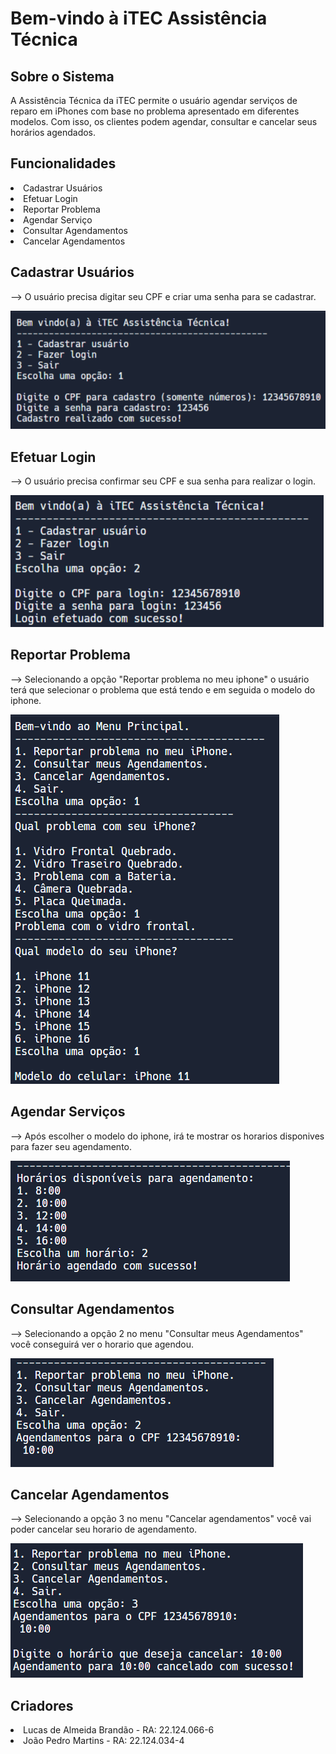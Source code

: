 
  <h1>Bem-vindo à iTEC Assistência Técnica</h1>

  <h2>Sobre o Sistema</h2>
  <p>A Assistência Técnica da iTEC permite o usuário agendar serviços de reparo em iPhones com base no problema apresentado em diferentes modelos. Com isso, os clientes podem agendar, consultar e cancelar seus horários agendados.</p>

  <h2>Funcionalidades</h2>
  <li>Cadastrar Usuários</li>
  <li>Efetuar Login</li>
  <li>Reportar Problema</li>
  <li>Agendar Serviço</li>
  <li>Consultar Agendamentos</li>
  <li>Cancelar Agendamentos</li>

  <h2>Cadastrar Usuários</h2>
  <p>--> O usuário precisa digitar seu CPF e criar uma senha para se cadastrar.</p>
  <img src="captura1.png">
  
  <h2>Efetuar Login</h2>
  <p>--> O usuário precisa confirmar seu CPF e sua senha para realizar o login. </p>
  <img src="captura2.png">
  
  <h2>Reportar Problema</h2>
  <p>--> Selecionando a opção "Reportar problema no meu iphone" o usuário terá que selecionar o problema que está tendo e em seguida o modelo do iphone.</p>
  <img src="captura3.png">
  
  <h2>Agendar Serviços</h2>
  <p>--> Após escolher o modelo do iphone, irá te mostrar os horarios disponives para fazer seu agendamento.</p>
  <img src="captura4.png">
  
  <h2>Consultar Agendamentos</h2>
  <p>--> Selecionando a opção 2 no menu "Consultar meus Agendamentos" você conseguirá ver o horario que agendou.</p>
  <img src="captura5.png">
  
  <h2>Cancelar Agendamentos</h2>
  <p>--> Selecionando a opção 3 no menu "Cancelar agendamentos" você vai poder cancelar seu horario de agendamento.</p>
  <img src="captura6.png">

<h2>Criadores</h2>
<li>Lucas de Almeida Brandão - RA: 22.124.066-6</li>
<li>João Pedro Martins - RA: 22.124.034-4</li>
